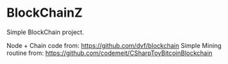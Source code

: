 # BlockChainZ

Simple BlockChain project.

Node + Chain code from: https://github.com/dvf/blockchain
Simple Mining routine from: https://github.com/codemeit/CSharpToyBitcoinBlockchain